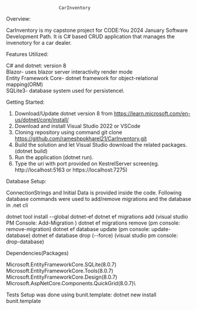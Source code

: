     					CarInventory

Overview:

CarInventory is my capstone project for CODE:You 2024 January Software Development Path. It is C# based CRUD application that manages the invenotory for a car dealer.

Features Utilized:

C# and dotnet: version 8\
Blazor- uses blazor server interactivity render mode\
Entity Framework Core- dotnet framework for object-relational mapping(ORM)\
SQLite3- database system used for persistence\

Getting Started:

1. Download/Update dotnet version 8 from https://learn.microsoft.com/en-us/dotnet/core/install/
2. Download and install Visual Studio 2022 or VSCode
3. Cloning repository using command git clone https://github.com/rameshpokharel21/CarInventory.git
4. Build the solution and let Visual Studio download the related packages. (dotnet build)
5. Run the application (dotnet run).
6. Type the uri with port provided on KestrelServer screen(eg. http://localhost:5163 or https://localhost:7275)

Database Setup:

ConnectionStrings and Initial Data is provided inside the code.
Following database commands were used to add/remove migrations and the database in .net cli

dotnet tool install --global dotnet-ef
dotnet ef migrations add <MigrationName> (visual studio PM Console: Add-Migration <MigrationName>)
dotnet ef migrations remove (pm console: remove-migration)
dotnet ef database update (pm console: update-database)
dotnet ef database drop (--force) (visual studio pm console: drop-database)

Dependencies(Packages)

Microsoft.EntityFrameworkCore.SQLite(8.0.7)\
 Microsoft.EntityFrameworkCore.Tools(8.0.7)\
 Microsoft.EntityFrameworkCore.Design(8.0.7)\
 Microsoft.AspNetCore.Components.QuickGrid(8.0.7)\

Tests Setup was done using bunit.template: dotnet new install bunit.template
